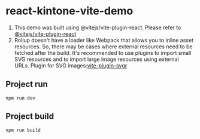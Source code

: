 # react-kintone-vite-demo

1. This demo was built using @vitejs/vite-plugin-react. 
Please refer to [@vitejs/vite-plugin-react](https://github.com/vitejs/vite-plugin-react)
2. Rollup doesn't have a loader like Webpack that allows you to inline asset resources.
So, there may be cases where external resources need to be fetched after the build. It's recommended to use plugins to import small SVG resources and to import large image resources using external URLs.
Plugin for SVG images:[vite-plugin-svgr](https://www.npmjs.com/package/vite-plugin-svgr)

## Project run
```
npm run dev
```

## Project build
```
npm run build
```